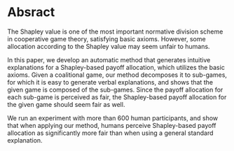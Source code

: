 
# Absract
The Shapley value is one of the most important normative division scheme in cooperative game theory, satisfying basic axioms. However, some allocation according to the Shapley value may seem unfair to humans.

In this paper, we develop an automatic method that generates intuitive explanations for a Shapley-based payoff allocation, which utilizes the basic axioms.
Given a coalitional game, our method decomposes it to sub-games, for which it is easy to generate verbal explanations, and shows that the given game is composed of the sub-games. Since the payoff allocation for each sub-game is perceived as fair, the Shapley-based payoff allocation for the given game should seem fair as well.

We run an experiment with more than 600 human participants, and show that when applying our method, humans perceive Shapley-based payoff allocation as significantly more fair than when using a general standard explanation.
